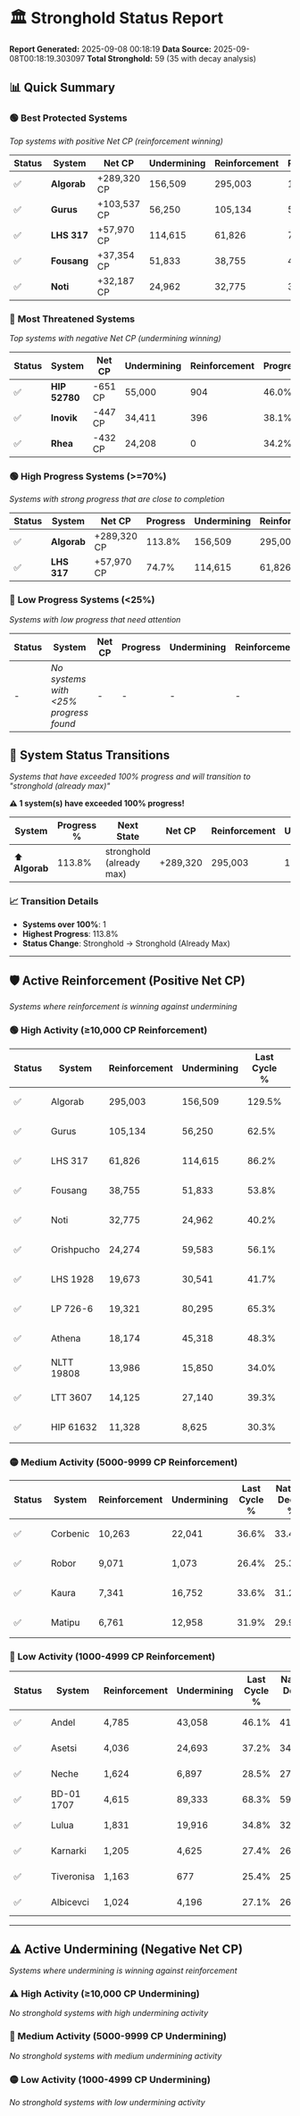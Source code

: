 # 🏛️ Stronghold Status Report

**Report Generated:** 2025-09-08 00:18:19
**Data Source:** 2025-09-08T00:18:19.303097
**Total Stronghold:** 59 (35 with decay analysis)

## 📊 Quick Summary

### 🟢 **Best Protected Systems**
*Top systems with positive Net CP (reinforcement winning)*

| Status | System | Net CP | Undermining | Reinforcement | Progress |
|--------|--------|--------|-------------|---------------|----------|
| ✅ | **Algorab** | +289,320 CP | 156,509 | 295,003 | 113.8% |
| ✅ | **Gurus** | +103,537 CP | 56,250 | 105,134 | 56.9% |
| ✅ | **LHS 317** | +57,970 CP | 114,615 | 61,826 | 74.7% |
| ✅ | **Fousang** | +37,354 CP | 51,833 | 38,755 | 48.6% |
| ✅ | **Noti** | +32,187 CP | 24,962 | 32,775 | 37.7% |

### 🔴 **Most Threatened Systems**
*Top systems with negative Net CP (undermining winning)*

| Status | System | Net CP | Undermining | Reinforcement | Progress |
|--------|--------|--------|-------------|---------------|----------|
| ✅ | **HIP 52780** | -651 CP | 55,000 | 904 | 46.0% |
| ✅ | **Inovik** | -447 CP | 34,411 | 396 | 38.1% |
| ✅ | **Rhea** | -432 CP | 24,208 | 0 | 34.2% |

### 🟢 **High Progress Systems (>=70%)**
*Systems with strong progress that are close to completion*

| Status | System | Net CP | Progress | Undermining | Reinforcement |
|--------|--------|--------|----------|-------------|---------------|
| ✅ | **Algorab** | +289,320 CP | 113.8% | 156,509 | 295,003 |
| ✅ | **LHS 317** | +57,970 CP | 74.7% | 114,615 | 61,826 |

### 🔴 **Low Progress Systems (<25%)**
*Systems with low progress that need attention*

| Status | System | Net CP | Progress | Undermining | Reinforcement |
|--------|--------|--------|----------|-------------|---------------|
| - | *No systems with <25% progress found* | - | - | - | - |
## 🔄 System Status Transitions  
*Systems that have exceeded 100% progress and will transition to "stronghold (already max)"*

**⚠️ 1 system(s) have exceeded 100% progress!**

| System | Progress % | Next State | Net CP | Reinforcement | Undermining | 
|--------|------------|-------------|--------|---------------|-------------|
| ⬆️ **Algorab** | 113.8% | stronghold (already max) | +289,320 | 295,003 | 156,509 |

### 📈 Transition Details
- **Systems over 100%**: 1
- **Highest Progress**: 113.8%
- **Status Change**: Stronghold → Stronghold (Already Max)

---

## 🛡️ Active Reinforcement (Positive Net CP)
*Systems where reinforcement is winning against undermining*

### 🟢 High Activity (≥10,000 CP Reinforcement)

| Status | System | Reinforcement | Undermining | Last Cycle % | Natural Decay % | Current Progress % | Current CP | Net CP | Activity |
|--------|--------|---------------|-------------|--------------|-----------------|-------------------|------------|--------|----------|
| ✅ | Algorab | 295,003 | 156,509 | 129.5% | 84.87% | 113.8% | 1,138,000 | +289,320 | 🟢 High Reinforcement |
| ✅ | Gurus | 105,134 | 56,250 | 62.5% | 46.55% | 56.9% | 569,000 | +103,537 | 🟢 High Reinforcement |
| ✅ | LHS 317 | 61,826 | 114,615 | 86.2% | 68.90% | 74.7% | 747,000 | +57,970 | 🟢 High Reinforcement |
| ✅ | Fousang | 38,755 | 51,833 | 53.8% | 44.86% | 48.6% | 486,000 | +37,354 | 🟢 High Reinforcement |
| ✅ | Noti | 32,775 | 24,962 | 40.2% | 34.48% | 37.7% | 377,000 | +32,187 | 🟢 High Reinforcement |
| ✅ | Orishpucho | 24,274 | 59,583 | 56.1% | 47.84% | 50.1% | 501,000 | +22,592 | 🟢 High Reinforcement |
| ✅ | LHS 1928 | 19,673 | 30,541 | 41.7% | 36.69% | 38.6% | 386,000 | +19,059 | 🟢 High Reinforcement |
| ✅ | LP 726-6 | 19,321 | 80,295 | 65.3% | 55.65% | 57.3% | 573,000 | +16,520 | 🟢 High Reinforcement |
| ✅ | Athena | 18,174 | 45,318 | 48.3% | 42.15% | 43.8% | 437,999 | +16,480 | 🟢 High Reinforcement |
| ✅ | NLTT 19808 | 13,986 | 15,850 | 34.0% | 31.02% | 32.4% | 324,000 | +13,819 | 🟢 High Reinforcement |
| ✅ | LTT 3607 | 14,125 | 27,140 | 39.3% | 35.27% | 36.6% | 366,000 | +13,330 | 🟢 High Reinforcement |
| ✅ | HIP 61632 | 11,328 | 8,625 | 30.3% | 28.25% | 29.4% | 294,000 | +11,451 | 🟢 High Reinforcement |

### 🟡 Medium Activity (5000-9999 CP Reinforcement)

| Status | System | Reinforcement | Undermining | Last Cycle % | Natural Decay % | Current Progress % | Current CP | Net CP | Activity |
|--------|--------|---------------|-------------|--------------|-----------------|-------------------|------------|--------|----------|
| ✅ | Corbenic | 10,263 | 22,041 | 36.6% | 33.41% | 34.4% | 344,000 | +9,906 | 🟡 Medium Reinforcement |
| ✅ | Robor | 9,071 | 1,073 | 26.4% | 25.35% | 26.3% | 263,000 | +9,464 | 🟡 Medium Reinforcement |
| ✅ | Kaura | 7,341 | 16,752 | 33.6% | 31.22% | 31.9% | 319,000 | +6,783 | 🟡 Medium Reinforcement |
| ✅ | Matipu | 6,761 | 12,958 | 31.9% | 29.93% | 30.6% | 306,000 | +6,744 | 🟡 Medium Reinforcement |

### 🔴 Low Activity (1000-4999 CP Reinforcement)

| Status | System | Reinforcement | Undermining | Last Cycle % | Natural Decay % | Current Progress % | Current CP | Net CP | Activity |
|--------|--------|---------------|-------------|--------------|-----------------|-------------------|------------|--------|----------|
| ✅ | Andel | 4,785 | 43,058 | 46.1% | 41.44% | 41.8% | 418,000 | +3,572 | 🔵 Low Reinforcement |
| ✅ | Asetsi | 4,036 | 24,693 | 37.2% | 34.36% | 34.7% | 347,000 | +3,410 | 🔵 Low Reinforcement |
| ✅ | Neche | 1,624 | 6,897 | 28.5% | 27.61% | 27.8% | 278,000 | +1,865 | 🔵 Low Reinforcement |
| ✅ | BD-01 1707 | 4,615 | 89,333 | 68.3% | 59.22% | 59.4% | 594,000 | +1,753 | 🔵 Low Reinforcement |
| ✅ | Lulua | 1,831 | 19,916 | 34.8% | 32.63% | 32.8% | 327,999 | +1,654 | 🔵 Low Reinforcement |
| ✅ | Karnarki | 1,205 | 4,625 | 27.4% | 26.75% | 26.9% | 268,999 | +1,541 | 🔵 Low Reinforcement |
| ✅ | Tiveronisa | 1,163 | 677 | 25.4% | 25.15% | 25.3% | 253,000 | +1,453 | 🔵 Low Reinforcement |
| ✅ | Albicevci | 1,024 | 4,196 | 27.1% | 26.57% | 26.7% | 267,000 | +1,338 | 🔵 Low Reinforcement |


---

## ⚠️ Active Undermining (Negative Net CP)
*Systems where undermining is winning against reinforcement*

### ⚠️ High Activity (≥10,000 CP Undermining)

*No stronghold systems with high undermining activity*

### 🔶 Medium Activity (5000-9999 CP Undermining)

*No stronghold systems with medium undermining activity*

### 🟡 Low Activity (1000-4999 CP Undermining)

*No stronghold systems with low undermining activity*
